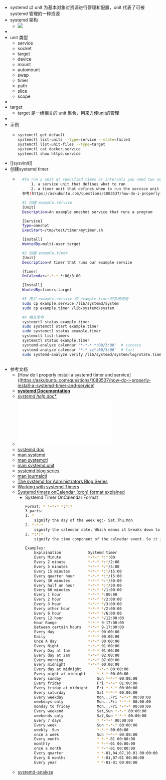 - systemd 以 unit 为基本对象对资源进行管理和配置，unit 代表了可被 systemd 管理的一种资源
- systemd 架构
	- ![](https://www.ruanyifeng.com/blogimg/asset/2016/bg2016030703.png)
-
- unit 类型
	- service
	- socket
	- target
	- device
	- mount
	- automount
	- swap
	- timer
	- path
	- slice
	- scope
-
- target
	- target 是一组相关的 unit 集合，用来方便unit的管理
-
- 示例
	- ```sh
	  systemctl get-default
	  systemctl list-units --type=service --state=failed
	  systemctl list-unit-files --type=target
	  systemctl cat docker.service
	  systemctl show httpd.service
	  ```
- [[sysvinit]]
- 创建systemd timer
	- ```bash
		#To run a unit at specified times or intervals you need two units:
			1. a service unit that defines what to run
			2. a timer unit that defines when to run the service unit
		参考(https://askubuntu.com/questions/1083537/how-do-i-properly-install-a-systemd-timer-and-service)

		#1 创建 example.service
		[Unit]
		Description=An example oneshot service that runs a program

		[Service]
		Type=oneshot
		ExecStart=/tmp/test/timer/mytimer.sh

		[Install]
		WantedBy=multi-user.target

		#2 创建 example.timer
		[Unit]
		Description=A timer that runs our example service

		[Timer]
		OnCalendar=*-*-* *:00/3:00

		[Install]
		WantedBy=timers.target

		#3 拷贝 example.service 和 example.timer到系统路径
		sudo cp example.service /lib/systemd/system
		sudo cp example.timer /lib/systemd/system

		#4 相关命令
		systemctl status example.timer
		sudo systemctl start example.timer
		sudo systemctl status example.timer
		systemctl list-timers
		systemctl status example.timer
		systemd-analyze calendar '*-*-* *:00/3:00'  # success
		systemd-analyze calendar '*-* zz*:00/3:00'  # fail
		sudo systemd-analyze verify /lib/systemd/system/logrotate.timer
	```
- 参考文档
	- [How do I properly install a systemd timer and service]((https://askubuntu.com/questions/1083537/how-do-i-properly-install-a-systemd-timer-and-service)
	- [**systemd Documentation**](https://0pointer.de/blog/projects/systemd-docs.html)
	- [**systemd* help doc**](https://www.freedesktop.org/software/systemd/man/latest/)
	- ![LinuxServiceManagementMadeEasyWithSystemd.pdf](./assets/LinuxServiceManagementMadeEasyWithSystemd.pdf)
	- [systemd doc](http://0pointer.de/blog/projects/systemd-docs.html)
	- [man systemd](https://man7.org/linux/man-pages/man1/init.1.html)
	- [man systemctl](https://man7.org/linux/man-pages/man1/systemctl.1.html)
	- [man systemd.unit](https://man7.org/linux/man-pages/man5/systemd.unit.5.html)
	- [systemd blog series](https://www.freedesktop.org/wiki/Software/systemd/)
	- [man journalctl](https://man7.org/linux/man-pages/man1/journalctl.1.html)
	- [The systemd for Administrators Blog Series](https://www.freedesktop.org/wiki/Software/systemd/)
	- [Working with systemd Timers](https://documentation.suse.com/smart/systems-management/html/systemd-working-with-timers/index.html)
	- [Systemd timers onCalendar (cron) format explained](https://silentlad.com/systemd-timers-oncalendar-(cron)-format-explained)
		- Systemd Timer OnCalendar Format
			```bash
			Format: * *-*-* *:*:*
			3 parts:
			1. *
				signify the day of the week eg:- Sat,Thu,Mon
			2. *-*-*
				signify the calendar date. Which means it breaks down to - year-month-date
			3. *:*:*
				signify the time component of the calnedar event. So it is - hour:minute:second

			Examples:
				Explaination			Systemd timer
				Every Minute			*-*-* *:*:00
				Every 2 minute			*-*-* *:*/2:00
				Every 5 minutes			*-*-* *:*/5:00
				Every 15 minutes		*-*-* *:*/15:00
				Every quarter hour		*-*-* *:*/15:00
				Every 30 minutes		*-*-* *:*/30:00
				Every half an hour		*-*-* *:*/30:00
				Every 60 minutes		*-*-* */1:00:00
				Every 1 hour			*-*-* *:00:00
				Every 2 hour			*-*-* */2:00:00
				Every 3 hour			*-*-* */3:00:00
				Every other hour		*-*-* */2:00:00
				Every 6 hour			*-*-* */6:00:00
				Every 12 hour			*-*-* */12:00:00
				Hour Range				*-*-* 9-17:00:00
				Between certain hours	*-*-* 9-17:00:00
				Every day				*-*-* 00:00:00
				Daily					*-*-* 00:00:00
				Once A day				*-*-* 00:00:00
				Every Night				*-*-* 01:00:00
				Every Day at 1am		*-*-* 01:00:00
				Every day at 2am		*-*-* 02:00:00
				Every morning			*-*-* 07:00:00
				Every midnight			*-*-* 00:00:00
				Every day at midnight		*-*-* 00:00:00
				Every night at midnight		*-*-* 00:00:00
				Every sunday				Sun *-*-* 00:00:00
				Every friday				Fri *-*-* 01:00:00
				Every friday at midnight	Fri *-*-* 00:00:00
				Every saturday				Sat *-*-* 00:00:00
				Every weekday				Mon...Fri *-*-* 00:00:00
				weekdays only				Mon...Fri *-*-* 00:00:00
				monday to friday			Mon...Fri *-*-* 00:00:00
				Every weekend				Sat,Sun *-*-* 00:00:00
				weekends only				Sat,Sun *-*-* 00:00:00
				Every 7 days				* *-*-* 00:00:00
				Every week					Sun *-*-* 00:00:00
				weekly	Sun 				*-*-* 00:00:00
				once a week					Sun *-*-* 00:00:00
				Every month					* *-*-01 00:00:00
				monthly						* *-*-01 00:00:00
				once a month				* *-*-01 00:00:00
				Every quarter				* *-01,04,07,10-01 00:00:00
				Every 6 months				* *-01,07-01 00:00:00
				Every year					* *-01-01 00:00:00
			```
	- [systemd-analyze](https://www.freedesktop.org/software/systemd/man/latest/systemd-analyze.html#)